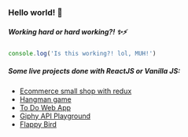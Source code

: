 ### Hello world! 👋
##### Working hard or hard working?! ✨⚡

```javascript
console.log('Is this working?! lol, MUH!')
```
##### Some live projects done with ReactJS or Vanilla JS:
- [Ecommerce small shop with redux](http://criiis.github.io/react-ecommerce-project-wtc)
- [Hangman game](https://criiis.github.io/hangman-cris/)
- [To Do Web App](https://criiis.github.io/ToDoWithReact/)
- [Giphy API Playground](https://criiis.github.io/giphy-project-wtc/)
- [Flappy Bird](https://criiis.github.io/flappy-bird-game/)

<!--
**Criiis/Criiis** is a ✨ _special_ ✨ repository because its `README.md` (this file) appears on your GitHub profile.

Here are some ideas to get you started:

- 🔭 I’m currently working on ...
- 🌱 I’m currently learning ...
- 👯 I’m looking to collaborate on ...
- 🤔 I’m looking for help with ...
- 💬 Ask me about ...
- 📫 How to reach me: ...
- 😄 Pronouns: ...
- ⚡ Fun fact: ...
-->
